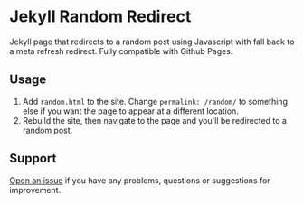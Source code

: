 # Jekyll Random Redirect

Jekyll page that redirects to a random post using Javascript with fall back to a meta refresh redirect. Fully compatible with Github Pages.

## Usage

1. Add `random.html` to the site. Change `permalink: /random/` to something else if you want the page to appear at a different location.
2. Rebuild the site, then navigate to the page and you'll be redirected to a random post.

## Support

[Open an issue](https://github.com/jekylltools/jekyll-random-redirect/issues) if you have any problems, questions or suggestions for improvement.
